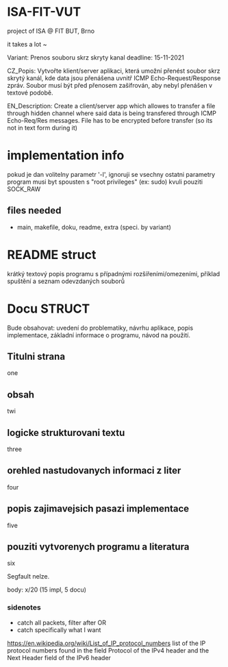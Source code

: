 # ISA-FIT-VUT
project of ISA @ FIT BUT, Brno

it takes a lot ~

Variant: Prenos souboru skrz skryty kanal
deadline: 15-11-2021

CZ_Popis:
Vytvořte klient/server aplikaci, která umožní přenést soubor skrz skrytý kanál, kde data jsou přenášena uvnitř ICMP Echo-Request/Response zpráv. Soubor musí být před přenosem zašifrován, aby nebyl přenášen v textové podobě.

EN_Description:
Create a client/server app which allowes to transfer a file through hidden channel where said data is being transfered through ICMP Echo-Req/Res messages.
File has to be encrypted before transfer (so its not in text form during it)

# implementation info
pokud je dan volitelny parametr '-l', ignoruji se vsechny ostatni parametry
program musi byt spousten s "root privileges" (ex: sudo) kvuli pouziti SOCK_RAW


## files needed
- main, makefile, doku, readme, extra (speci. by variant)

# README struct
  krátký textový popis programu s případnými rozšířeními/omezeními, příklad spuštění a seznam odevzdaných souborů

# Docu STRUCT
  Bude obsahovat: uvedení do problematiky, návrhu aplikace, popis implementace, základní informace o programu, návod na použití.

  ## Titulni strana
  one
  ## obsah
  twi
  ## logicke strukturovani textu
  three
  ## orehled nastudovanych informaci z liter
  four
  ## popis zajimavejsich pasazi implementace
  five
  ## pouziti vytvorenych programu a literatura
  six

Segfault nelze.

body: x/20 (15 impl, 5 docu)

### sidenotes
  - catch all packets, filter after
  OR
  - catch specifically what I want

  https://en.wikipedia.org/wiki/List_of_IP_protocol_numbers
  list of the IP protocol numbers found in the field Protocol of the IPv4 header
  and the Next Header field of the IPv6 header